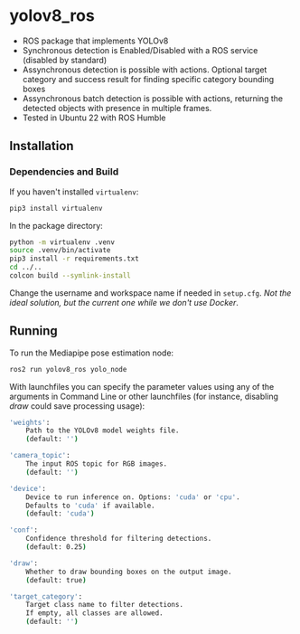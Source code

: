 # yolov8_ros
- ROS package that implements YOLOv8
- Synchronous detection is Enabled/Disabled with a ROS service (disabled by standard)
- Assynchronous detection is possible with actions. Optional target category and success result for finding specific category bounding boxes
- Assynchronous batch detection is possible with actions, returning the detected objects with presence in multiple frames.
- Tested in Ubuntu 22 with ROS Humble

## Installation

### Dependencies and Build

If you haven't installed `virtualenv`:
```bash
pip3 install virtualenv
```

In the package directory:
```bash
python -m virtualenv .venv
source .venv/bin/activate
pip3 install -r requirements.txt
cd ../..
colcon build --symlink-install
```

Change the username and workspace name if needed in `setup.cfg`. *Not the ideal solution, but the current one while we don't use Docker*.

## Running
To run the Mediapipe pose estimation node:

```bash
ros2 run yolov8_ros yolo_node
```

With launchfiles you can specify the parameter values using any of the arguments in Command Line or other launchfiles (for instance, disabling *draw* could save processing usage):

```bash
'weights':
    Path to the YOLOv8 model weights file.
    (default: '')

'camera_topic':
    The input ROS topic for RGB images.
    (default: '')

'device':
    Device to run inference on. Options: 'cuda' or 'cpu'.
    Defaults to 'cuda' if available.
    (default: 'cuda')

'conf':
    Confidence threshold for filtering detections.
    (default: 0.25)

'draw':
    Whether to draw bounding boxes on the output image.
    (default: true)

'target_category':
    Target class name to filter detections.
    If empty, all classes are allowed.
    (default: '')
```
